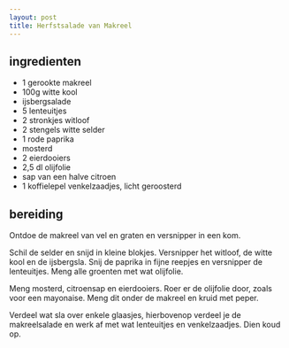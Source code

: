 ```yaml
---
layout: post
title: Herfstsalade van Makreel
---
```


## ingredienten
* 1 gerookte makreel
* 100g witte kool
* ijsbergsalade
* 5 lenteuitjes
* 2 stronkjes witloof
* 2 stengels witte selder
* 1 rode paprika
* mosterd
* 2 eierdooiers
* 2,5 dl olijfolie
* sap van een halve citroen
* 1 koffielepel venkelzaadjes, licht geroosterd

## bereiding

Ontdoe de makreel van vel en graten en versnipper in een kom.

Schil de selder en snijd in kleine blokjes. Versnipper het witloof, de witte kool en de ijsbergsla. Snij de paprika in fijne reepjes en versnipper de lenteuitjes. Meng alle groenten met wat olijfolie.

Meng mosterd, citroensap en eierdooiers. Roer er de olijfolie door, zoals voor een mayonaise. Meng dit onder de makreel en kruid met peper.

Verdeel wat sla over enkele glaasjes, hierbovenop verdeel je de makreelsalade en werk af met wat lenteuitjes en venkelzaadjes. Dien koud op.

